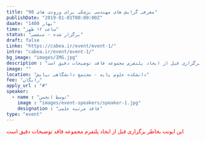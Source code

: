 ```yaml
---
title: "معرفی گرایش های مهندسی پزشکی برای ورودی های 98"
publishDate: "2019-01-01T00:00:00Z"
daate: "1400 بهار"
time: "ساعت ۱۲ ظهر"
status: "برگزار شده - منقضی"
draft: false
Linke: "https://cabea.ir/event/event-1/"
intro: "cabea.ir/event/event-1/"
bg_image: "images/IMG.jpg"
description : "این ایونت بخاطر برگزاری قبل از ایجاد پلتفرم مجموعه فاقد توضیحات دقیق است"
image: ""
location: "دانشکده علوم پایه - مجتمع دانشگاهی نیایش"
fee: "رایگان"
apply_url : "#"
speaker:
  - name : "توسط انجمن"
    image : "images/event-speakers/speaker-1.jpg"
    designation : "فاقد مرتبه علمی"
type: "event"
---
```


<p style="color: red;">این ایونت بخاطر برگزاری قبل از ایجاد پلتفرم مجموعه فاقد توضیحات دقیق است</p>